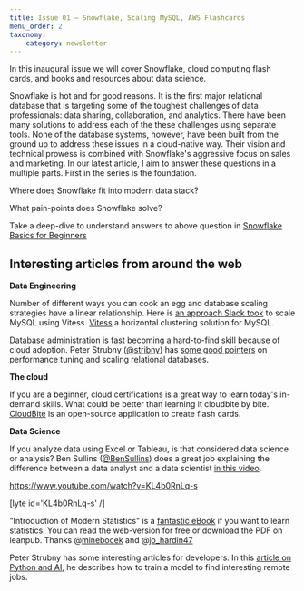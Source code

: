 ```yaml
---
title: Issue 01 – Snowflake, Scaling MySQL, AWS Flashcards
menu_order: 2
taxonomy:
    category: newsletter
---
```


In this inaugural issue we will cover Snowflake, cloud computing flash cards, and books and resources about data science.

Snowflake is hot and for good reasons. It is the first major relational database that is targeting some of the toughest challenges of data professionals: data sharing, collaboration, and analytics. There have been many solutions to address each of the these challenges using separate tools. None of the database systems, however, have been built from the ground up to address these issues in a cloud-native way. Their vision and technical prowess is combined with Snowflake's aggressive focus on sales and marketing. In our latest article, I aim to answer these questions in a multiple parts. First in the series is the foundation.

Where does Snowflake fit into modern data stack?

What pain-points does Snowflake solve?

Take a deep-dive to understand answers to above question in [Snowflake Basics for Beginners](https://datawithdev.com/snowflake-basics-beginners-part-1/)


## Interesting articles from around the web
**Data Engineering**

Number of different ways you can cook an egg and database scaling strategies have a linear relationship. Here is [an approach Slack took](https://slack.engineering/scaling-datastores-at-slack-with-vitess/) to scale MySQL using Vitess. [Vitess](https://vitess.io/) a horizontal clustering solution for MySQL.

Database administration is fast becoming a hard-to-find skill because of cloud adoption. Peter Strubny ([@stribny](https://twitter.com/stribny)) has [some good pointers](https://stribny.name/blog/2020/07/scaling-relational-sql-databases/) on performance tuning and scaling relational databases.

**The cloud**

If you are a beginner, cloud certifications is a great way to learn today's in-demand skills. What could be better than learning it cloudbite by bite. [CloudBite](https://cloudbite.attejuvonen.fi/) is an open-source application to create flash cards.

**Data Science**

If you analyze data using Excel or Tableau, is that considered data science or analysis? Ben Sullins ([@BenSullins](https://twitter.com/BenSullins)) does a great job explaining the difference between a data analyst and a data scientist [in this video](https://www.youtube.com/watch?v=KL4b0RnLq-s).


https://www.youtube.com/watch?v=KL4b0RnLq-s

[lyte id='KL4b0RnLq-s' /]

"Introduction of Modern Statistics" is a [fantastic eBook](https://www.openintro.org/book/ims/) if you want to learn statistics. You can read the web-version for free or download the PDF on leanpub. Thanks @[minebocek](https://twitter.com/minebocek) and @[jo_hardin47](https://twitter.com/jo_hardin47)

Peter Strubny has some interesting articles for developers. In this [article on Python and AI](https://stribny.name/blog/python-job-search/), he describes how to train a model to find interesting remote jobs.















